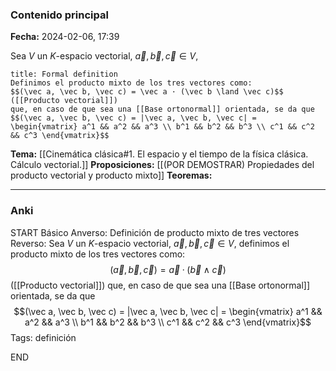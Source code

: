 ### Contenido principal

**Fecha:** 2024-02-06, 17:39

Sea $V$ un $K$-espacio vectorial, $\vec a, \vec b, \vec c \in V$,

```ad-formal
title: Formal definition
Definimos el producto mixto de los tres vectores como:
$$(\vec a, \vec b, \vec c) = \vec a · (\vec b \land \vec c)$$ ([[Producto vectorial]])
que, en caso de que sea una [[Base ortonormal]] orientada, se da que
$$(\vec a, \vec b, \vec c) = |\vec a, \vec b, \vec c| = \begin{vmatrix} a^1 && a^2 && a^3 \\ b^1 && b^2 && b^3 \\ c^1 && c^2 && c^3 \end{vmatrix}$$
```

**Tema:** [[Cinemática clásica#1. El espacio y el tiempo de la física clásica. Cálculo vectorial.]]
**Proposiciones:** [[(POR DEMOSTRAR) Propiedades del producto vectorial y producto mixto]]
**Teoremas:**

---
### Anki

START
Básico
Anverso: Definición de producto mixto de tres vectores
Reverso: Sea $V$ un $K$-espacio vectorial, $\vec a, \vec b, \vec c \in V$, definimos el producto mixto de los tres vectores como:
$$(\vec a, \vec b, \vec c) = \vec a · (\vec b \land \vec c)$$ ([[Producto vectorial]])
que, en caso de que sea una [[Base ortonormal]] orientada, se da que
$$(\vec a, \vec b, \vec c) = |\vec a, \vec b, \vec c| = \begin{vmatrix} a^1 && a^2 && a^3 \\ b^1 && b^2 && b^3 \\ c^1 && c^2 && c^3 \end{vmatrix}$$
Tags: definición
<!--ID: 1707241941271-->
END
